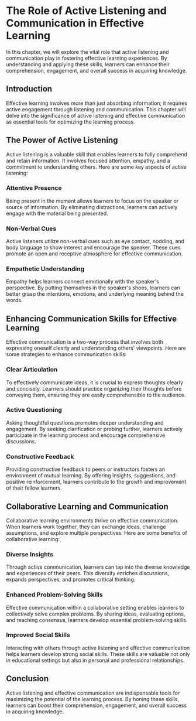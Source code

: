 The Role of Active Listening and Communication in Effective Learning
===============================================================================

In this chapter, we will explore the vital role that active listening and communication play in fostering effective learning experiences. By understanding and applying these skills, learners can enhance their comprehension, engagement, and overall success in acquiring knowledge.

Introduction
------------

Effective learning involves more than just absorbing information; it requires active engagement through listening and communication. This chapter will delve into the significance of active listening and effective communication as essential tools for optimizing the learning process.

The Power of Active Listening
-----------------------------

Active listening is a valuable skill that enables learners to fully comprehend and retain information. It involves focused attention, empathy, and a commitment to understanding others. Here are some key aspects of active listening:

### Attentive Presence

Being present in the moment allows learners to focus on the speaker or source of information. By eliminating distractions, learners can actively engage with the material being presented.

### Non-Verbal Cues

Active listeners utilize non-verbal cues such as eye contact, nodding, and body language to show interest and encourage the speaker. These cues promote an open and receptive atmosphere for effective communication.

### Empathetic Understanding

Empathy helps learners connect emotionally with the speaker's perspective. By putting themselves in the speaker's shoes, learners can better grasp the intentions, emotions, and underlying meaning behind the words.

Enhancing Communication Skills for Effective Learning
-----------------------------------------------------

Effective communication is a two-way process that involves both expressing oneself clearly and understanding others' viewpoints. Here are some strategies to enhance communication skills:

### Clear Articulation

To effectively communicate ideas, it is crucial to express thoughts clearly and concisely. Learners should practice organizing their thoughts before conveying them, ensuring they are easily comprehensible to the audience.

### Active Questioning

Asking thoughtful questions promotes deeper understanding and engagement. By seeking clarification or probing further, learners actively participate in the learning process and encourage comprehensive discussions.

### Constructive Feedback

Providing constructive feedback to peers or instructors fosters an environment of mutual learning. By offering insights, suggestions, and positive reinforcement, learners contribute to the growth and improvement of their fellow learners.

Collaborative Learning and Communication
----------------------------------------

Collaborative learning environments thrive on effective communication. When learners work together, they can exchange ideas, challenge assumptions, and explore multiple perspectives. Here are some benefits of collaborative learning:

### Diverse Insights

Through active communication, learners can tap into the diverse knowledge and experiences of their peers. This diversity enriches discussions, expands perspectives, and promotes critical thinking.

### Enhanced Problem-Solving Skills

Effective communication within a collaborative setting enables learners to collectively solve complex problems. By sharing ideas, evaluating options, and reaching consensus, learners develop essential problem-solving skills.

### Improved Social Skills

Interacting with others through active listening and effective communication helps learners develop strong social skills. These skills are valuable not only in educational settings but also in personal and professional relationships.

Conclusion
----------

Active listening and effective communication are indispensable tools for maximizing the potential of the learning process. By honing these skills, learners can boost their comprehension, engagement, and overall success in acquiring knowledge.

